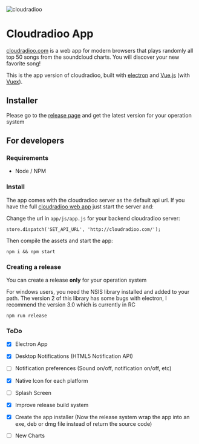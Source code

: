 ![cloudradioo](http://i.imgur.com/i19ScAE.png)

Cloudradioo App
===============

[cloudradioo.com](http://cloudradioo.com) is a web app for modern browsers that plays randomly all top 50 songs from the soundcloud charts. You will discover your new favorite song!

This is the app version of cloudradioo, built with [electron](http://electron.atom.io/) and [Vue.js](http://vuejs.org) (with [Vuex](https://github.com/vuejs/vuex)).

## Installer

Please go to the [release page](https://github.com/mauri870/cloudradioo-app/releases) and get the latest version for your operation system

## For developers 

### Requirements
* Node / NPM

### Install

The app comes with the cloudradioo server as the default api url. If you have the full [cloudradioo web app](https://github.com/devfake/cloudradioo) just start the server and:

Change the url in `app/js/app.js` for your backend cloudradioo server:

```
store.dispatch('SET_API_URL', 'http://cloudradioo.com/');
```

Then compile the assets and start the app:

```
npm i && npm start
```

### Creating a release

You can create a release **only** for your operation system

For windows users, you need the NSIS library installed and added to your path. The version 2 of this library has some bugs with electron, I recommend the version 3.0 which is currently in RC

```
npm run release
```

### ToDo

- [x] Electron App
- [x] Desktop Notifications (HTML5 Notification API)
- [ ] Notification preferences (Sound on/off, notification on/off, etc)
- [x] Native Icon for each platform
- [ ] Splash Screen
- [x] Improve release build system
- [x] Create the app installer (Now the release system wrap the app into an exe, deb or dmg file instead of return the source code)
- [ ] New Charts



